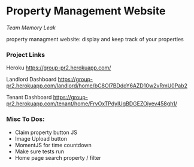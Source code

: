 # Property Management Website
_*Team Memory Leak*_

property managment website:
display and keep track of your properties

### Project Links
Heroku https://group-pr2.herokuapp.com/

Landlord Dashboard https://group-pr2.herokuapp.com/landlord/home/bC8Ol7BDdoY6AZD10w2vRmU0Pab2

Tenant Dashboard https://group-pr2.herokuapp.com/tenant/home/FrvOxTPdylUgBDGEZOiyev458gh1/


### Misc To Dos:
+ Claim property button JS 
+ Image Upload button
+ MomentJS for time countdown 
+ Make sure tests run 
+ Home page search property / filter
